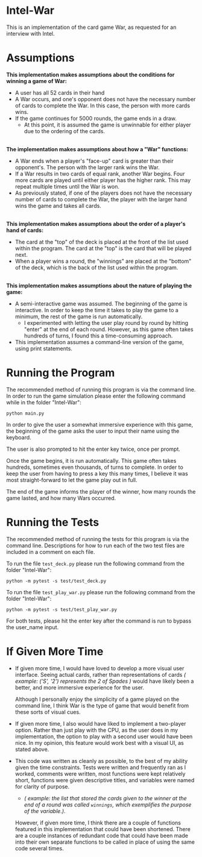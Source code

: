# Intel-War
This is an implementation of the card game War, as requested for an interview with Intel.

# Assumptions
**This implementation makes assumptions about the conditions for winning a game of War:**

* A user has all 52 cards in their hand 
* A War occurs, and one's opponent does not have the necessary number of cards to complete the War. In this case, the person with more cards wins. 
* If the game continues for 5000 rounds, the game ends in a draw. 
    * At this point, it is assumed the game is unwinnable for either player due to the ordering of the cards. 

\
**The implementation makes assumptions about how a "War" functions:**

* A War ends when a player's "face-up" card is greater than their opponent's. The person with the larger rank wins the War. 
* If a War results in two cards of equal rank, another War begins. Four more cards are played until either player has the higher rank. This may repeat multiple times until the War is won. 
* As previously stated, if one of the players does not have the necessary number of cards to complete 
the War, the player with the larger hand wins the game and takes all cards.

\
**This implementation makes assumptions about the order of a player's hand of cards:** 

* The card at the "top" of the deck is placed at the front of the list used within the program. The card at the "top" is the card that will be played next.
* When a player wins a round, the "winnings" are placed at the "bottom" of the deck, which is the back of the list used within the program. 

\
**This implementation makes assumptions about the nature of playing the game:** 

* A semi-interactive game was assumed. The beginning of the game is interactive. In order to
keep the time it takes to play the game to a minimum, the rest of the game is run automatically.
    * I experimented with letting the user play round by round by hitting "enter" at the end of each round. 
    However, as this game often takes hundreds of turns, I found this a time-consuming approach.
* This implementation assumes a command-line version of the game, using print statements. 


# Running the Program
The recommended method of running this program is via the command line. In order to run the game simulation please enter the following command while in the folder "Intel-War": 

`python main.py`

In order to give the user a somewhat immersive experience with this game, the beginning of the game 
asks the user to input their name using the keyboard. 

The user is also prompted to hit the enter key twice, once per prompt.

Once the game begins, it is run automatically. This game often takes hundreds, sometimes even thousands,
of turns to complete. In order to keep the user from having to press a key this many times, 
I believe it was most straight-forward to let the game play out in full. 

The end of the game informs the player of the winner, how many rounds the game lasted, and how many Wars occurred. 


# Running the Tests

The recommended method of running the tests for this program is via the command line. Descriptions for how to run each of the two test files are included in a comment on each file. 

To run the file `test_deck.py` please run the following command from the folder "Intel-War": 

`python -m pytest -s test/test_deck.py`

To run the file `test_play_war.py` please run the following command from the folder "Intel-War": 

`python -m pytest -s test/test_play_war.py`

For both tests, please hit the enter key after the command is run to bypass the user_name input.

# If Given More Time

* If given more time, I would have loved to develop a more visual user interface. Seeing actual cards, 
rather than representations of cards *( example: ('S', '2') represents the 2 of Spades )* would have likely
been a better, and more immersive experience for the user. 

    Although I personally enjoy the simplicity of a game played on the command line, I think War is the 
type of game that would benefit from these sorts of visual cues. 



* If given more time, I also would have liked to implement a two-player option. Rather than just play
with the CPU, as the user does in my implementation, the option to play with a second user would have
been nice. In my opinion, this feature would work best with a visual UI, as stated above. 


* This code was written as cleanly as possible, to the best of my ability given the time constraints.
Tests were written and frequently ran as I worked, comments were written, most functions were kept relatively short,
functions were given descriptive titles, and variables were named 
for clarity of purpose.

    * *( example: the list that stored the cards given to the winner at the end 
of a round was called `winnings`, which exemplifies the purpose of the variable.)*.

    However, if given more time, I think there are a couple of functions featured in this 
    implementation that could have been shortened. There are a couple instances of 
    redundant code that could have been made into their own separate functions to be called
    in place of using the same code several times.
